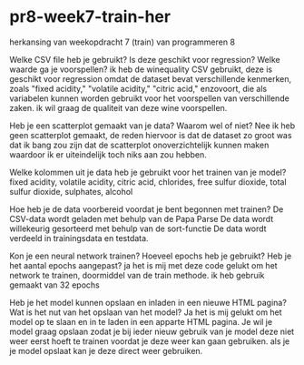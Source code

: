 # pr8-week7-train-her
herkansing van weekopdracht 7 (train) van programmeren 8

Welke CSV file heb je gebruikt? Is deze geschikt voor regression? Welke waarde ga je voorspellen?
ik heb de winequality CSV gebruikt, deze is geschikt voor regression omdat de dataset bevat verschillende kenmerken, zoals "fixed acidity," "volatile acidity," "citric acid," enzovoort, die als variabelen kunnen worden gebruikt voor het voorspellen van verschillende zaken. ik wil graag de qualiteit van deze wine voorspellen.

Heb je een scatterplot gemaakt van je data? Waarom wel of niet?
Nee ik heb geen scatterplot gemaakt, de reden hiervoor is dat de dataset zo groot was dat ik bang zou zijn dat de scatterplot onoverzichtelijk kunnen maken waardoor ik er uiteindelijk toch niks aan zou hebben.

Welke kolommen uit je data heb je gebruikt voor het trainen van je model?
fixed acidity, volatile acidity, citric acid, chlorides, free sulfur dioxide, total sulfur dioxide, sulphates, alcohol

Hoe heb je de data voorbereid voordat je bent begonnen met trainen?
De CSV-data wordt geladen met behulp van de Papa Parse
De data wordt willekeurig gesorteerd met behulp van de sort-functie
De data wordt verdeeld in trainingsdata en testdata.

Kon je een neural network trainen? Hoeveel epochs heb je gebruikt? Heb je het aantal epochs aangepast?
ja het is mij met deze code gelukt om het network te trainen, doormiddel van de train methode. ik heb gebruik gemaakt van 32 epochs

Heb je het model kunnen opslaan en inladen in een nieuwe HTML pagina? Wat is het nut van het opslaan van het model?
Ja het is mij gelukt om het model op te slaan en in te laden in een apparte HTML pagina. Je wil je model graag opslaan zodat je bij ieder nieuw gebruik van je model deze niet weer eerst hoeft te trainen voordat je deze weer kan gaan gebruiken. als je je model opslaat kan je deze direct weer gebruiken.
